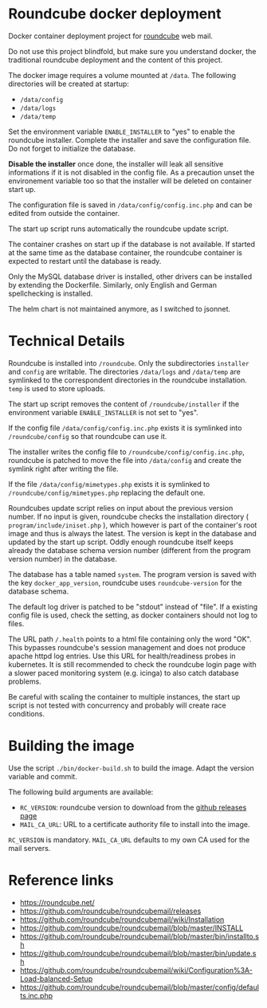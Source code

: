 # Roundcube docker deployment

Docker container deployment project for [roundcube](https://roundcube.net/) web mail.

Do not use this project blindfold, but make sure you understand docker, the traditional 
roundcube deployment and the content of this project.

The docker image requires a volume mounted at `/data`. The following directories will 
be created at startup:

- `/data/config`
- `/data/logs`
- `/data/temp`

Set the environment variable `ENABLE_INSTALLER` to "yes" to enable the roundcube 
installer. Complete the installer and save the configuration file. Do not forget 
to initialize the database.

**Disable the installer** once done, the installer will leak all sensitive 
informations if it is not disabled in the config file. As a precaution unset 
the environement variable too so that the installer will be deleted on container 
start up.

The configuration file is saved in `/data/config/config.inc.php` and can be 
edited from outside the container.

The start up script runs automatically the roundcube update script.

The container crashes on start up if the database is not available. If started 
at the same time as the database container, the roundcube container is expected to 
restart until the database is ready.

Only the MySQL database driver is installed, other drivers can be installed by 
extending the Dockerfile. Similarly, only English and German spellchecking is installed. 

The helm chart is not maintained anymore, as I switched to jsonnet.

# Technical Details

Roundcube is installed into `/roundcube`. Only the subdirectories `installer` and
`config` are writable. The directories `/data/logs` and `/data/temp` are symlinked
to the correspondent directories in the roundcube installation. `temp` is used 
to store uploads.

The start up script removes the content of `/roundcube/installer` if the environment 
variable `ENABLE_INSTALLER` is not set to "yes".

If the config file `/data/config/config.inc.php` exists it is symlinked into 
`/roundcube/config` so that roundcube can use it.

The installer writes the config file to `/roundcube/config/config.inc.php`, 
roundcube is patched to move the file into `/data/config` and create the symlink 
right after writing the file.

If the file `/data/config/mimetypes.php` exists it is symlinked to 
`/roundcube/config/mimetypes.php` replacing the default one.

Roundcubes update script relies on input about the previous version number. 
If no input is given, roundcube checks the installation directory 
( `program/include/iniset.php` ), which however is part of the container's 
root image and thus is always the latest. The version is kept in the database 
and updated by the start up script. Oddly enough roundcube itself keeps already 
the database schema version number (different from the program version number) 
in the database. 

The database has a table named `system`. The program version is saved with the 
key `docker_app_version`, roundcube uses `roundcube-version` for the database schema.

The default log driver is patched to be "stdout" instead of "file". If a existing
config file is used, check the setting, as docker containers should not log to files.

The URL path `/.health` points to a html file containing only the word "OK". This
bypasses roundcube's session management and does not produce apache httpd log 
entries. Use this URL for health/readiness probes in kubernetes. 
It is still recommended to check the roundcube login page with a slower paced 
monitoring system (e.g. icinga) to also catch database problems.

Be careful with scaling the container to multiple instances, the start up script
is not tested with concurrency and probably will create race conditions.


# Building the image

Use the script `./bin/docker-build.sh` to build the image. 
Adapt the version variable and commit. 

The following build arguments are available:

- `RC_VERSION`: roundcube version to download from the [github releases page](https://github.com/roundcube/roundcubemail/releases)
- `MAIL_CA_URL`: URL to a certificate authority file to install into the image.

`RC_VERSION` is mandatory. `MAIL_CA_URL` defaults to my own CA used for the mail servers. 

# Reference links

- https://roundcube.net/
- https://github.com/roundcube/roundcubemail/releases
- https://github.com/roundcube/roundcubemail/wiki/Installation
- https://github.com/roundcube/roundcubemail/blob/master/INSTALL
- https://github.com/roundcube/roundcubemail/blob/master/bin/installto.sh
- https://github.com/roundcube/roundcubemail/blob/master/bin/update.sh
- https://github.com/roundcube/roundcubemail/wiki/Configuration%3A-Load-balanced-Setup
- https://github.com/roundcube/roundcubemail/blob/master/config/defaults.inc.php
